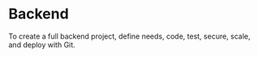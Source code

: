 # Backend
 To create a full backend project, define needs, code, test, secure, scale, and deploy with Git.
